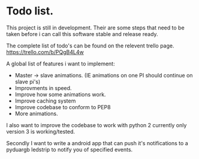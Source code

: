 # Todo list.
This project is still in development. Their are some steps that need to be taken
before i can call this software stable and release ready. 

The complete list of todo's can be found on the relevent trello page.
https://trello.com/b/PQgB4L4w

A global list of features i want to implement:
* Master -> slave animations. (IE animations on one PI should continue on slave pi's)
* Improvments in speed.
* Improve how some animations work.
* Improve caching system
* Improve codebase to conform to PEP8
* More animations.

I also want to improve the codebase to work with python 2 currently
only version 3 is working/tested.

Secondly I want to write a android app that can push it's notifications to
a pyduargb ledstrip to notify you of specified events.
